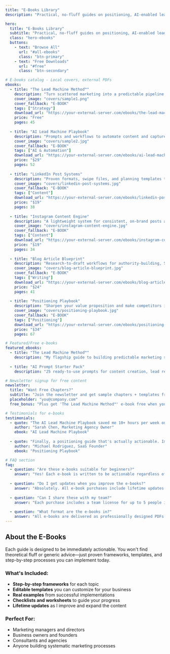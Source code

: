 ```yaml
---
title: "E-Books Library"
description: "Practical, no-fluff guides on positioning, AI-enabled lead generation, and content systems. Each e-book includes templates you can put to work today."

hero:
  title: "E-Books Library"
  subtitle: "Practical, no-fluff guides on positioning, AI-enabled lead generation, and content systems. Each e-book includes templates you can put to work today."
  class: "hero-ebooks"
  buttons:
    - text: "Browse All"
      url: "#all-ebooks"
      class: "btn-primary"
    - text: "Free Downloads"
      url: "#free"
      class: "btn-secondary"

# E-books catalog - Local covers, external PDFs
ebooks:
  - title: "The Lead Machine Method™"
    description: "Turn scattered marketing into a predictable pipeline using systems, not hacks. Includes frameworks and worksheets."
    cover_image: "covers/sample1.png"
    cover_fallback: "E-BOOK"
    tags: ["Strategy"]
    download_url: "https://your-external-server.com/ebooks/the-lead-machine-method.pdf"
    price: "Free"
    pages: 45
    
  - title: "AI Lead Machine Playbook"
    description: "Prompts and workflows to automate content and capture demand—without losing your brand's voice."
    cover_image: "covers/sample2.jpg"
    cover_fallback: "E-BOOK"
    tags: ["AI & Automation"]
    download_url: "https://your-external-server.com/ebooks/ai-lead-machine-playbook.pdf"
    price: "$29"
    pages: 52
    
  - title: "LinkedIn Post Systems"
    description: "Proven formats, swipe files, and planning templates to build authority and inbound leads."
    cover_image: "covers/linkedin-post-systems.jpg"
    cover_fallback: "E-BOOK"
    tags: ["Content"]
    download_url: "https://your-external-server.com/ebooks/linkedin-post-systems.pdf"
    price: "$19"
    pages: 38
    
  - title: "Instagram Content Engine"
    description: "A lightweight system for consistent, on-brand posts and stories that convert attention into leads."
    cover_image: "covers/instagram-content-engine.jpg"
    cover_fallback: "E-BOOK"
    tags: ["Content"]
    download_url: "https://your-external-server.com/ebooks/instagram-content-engine.pdf"
    price: "$19"
    pages: 34
    
  - title: "Blog Article Blueprint"
    description: "Research-to-draft workflows for authority-building, SEO-friendly articles in half the time."
    cover_image: "covers/blog-article-blueprint.jpg"
    cover_fallback: "E-BOOK"
    tags: ["Writing"]
    download_url: "https://your-external-server.com/ebooks/blog-article-blueprint.pdf"
    price: "$24"
    pages: 41
    
  - title: "Positioning Playbook"
    description: "Sharpen your value proposition and make competitors irrelevant with clear, confident messaging."
    cover_image: "covers/positioning-playbook.jpg"
    cover_fallback: "E-BOOK"
    tags: ["Positioning"]
    download_url: "https://your-external-server.com/ebooks/positioning-playbook.pdf"
    price: "$34"
    pages: 67

# Featured/Free e-books
featured_ebooks:
  - title: "The Lead Machine Method™"
    description: "My flagship guide to building predictable marketing systems. Usually $39, free for newsletter subscribers."
    
  - title: "AI Prompt Starter Pack"
    description: "25 ready-to-use prompts for content creation, lead research, and campaign planning."

# Newsletter signup for free content
newsletter:
  title: "Want Free Chapters?"
  subtitle: "Join the newsletter and get sample chapters + templates from new e-books as they launch."
  placeholder: "you@company.com"
  free_bonus: "Plus get 'The Lead Machine Method™' e-book free when you subscribe."

# Testimonials for e-books
testimonials:
  - quote: "The AI Lead Machine Playbook saved me 10+ hours per week on content creation. The prompts are gold."
    author: "Sarah Chen, Marketing Agency Owner"
    ebook: "AI Lead Machine Playbook"
    
  - quote: "Finally, a positioning guide that's actually actionable. Implemented the framework and saw immediate improvements in our messaging."
    author: "Michael Rodriguez, SaaS Founder"
    ebook: "Positioning Playbook"

# FAQ section
faq:
  - question: "Are these e-books suitable for beginners?"
    answer: "Yes! Each e-book is written to be actionable regardless of your experience level. They include step-by-step frameworks, templates, and real examples."
    
  - question: "Do I get updates when you improve the e-books?"
    answer: "Absolutely. All e-book purchases include lifetime updates. When I add new content or improve existing sections, you'll get the updated version automatically."
    
  - question: "Can I share these with my team?"
    answer: "Each purchase includes a team license for up to 5 people in your organization. For larger teams, contact me for volume pricing."
    
  - question: "What format are the e-books in?"
    answer: "All e-books are delivered as professionally designed PDFs that work on any device. Many also include editable templates in Google Docs or Notion format."
---
```


## About the E-Books

Each guide is designed to be immediately actionable. You won't find theoretical fluff or generic advice—just proven frameworks, templates, and step-by-step processes you can implement today.

### What's Included:
- **Step-by-step frameworks** for each topic
- **Editable templates** you can customize for your business  
- **Real examples** from successful implementations
- **Checklists and worksheets** to guide your progress
- **Lifetime updates** as I improve and expand the content

### Perfect For:
- Marketing managers and directors
- Business owners and founders
- Consultants and agencies
- Anyone building systematic marketing processes